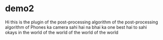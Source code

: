 # demo2
Hi this is the plugin of the post-processing algorithm of the post-processing algorithm of 
Phones ka camera sahi hai na bhai ka one best hai to sahi 
okays in the world of the world of the world of the world 
